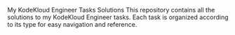 My KodeKloud Engineer Tasks Solutions
This repository contains all the solutions to my KodeKloud Engineer tasks. Each task is organized according to its type for easy navigation and reference. 
